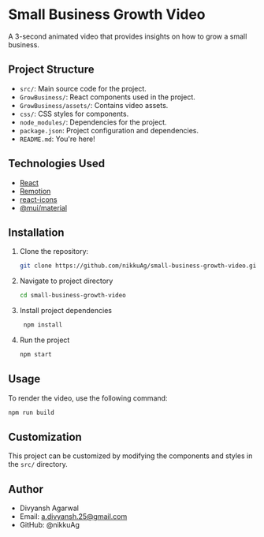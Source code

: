# Small Business Growth Video

A 3-second animated video that provides insights on how to grow a small business.

## Project Structure

- `src/`: Main source code for the project.
- `GrowBusiness/`: React components used in the project.
- `GrowBusiness/assets/`: Contains video assets.
- `css/`: CSS styles for components.
- `node_modules/`: Dependencies for the project.
- `package.json`: Project configuration and dependencies.
- `README.md`: You're here!

## Technologies Used

- [React](https://reactjs.org/)
- [Remotion](https://remotion.dev/)
- [react-icons](https://react-icons.github.io/react-icons/)
- [@mui/material](https://mui.com/)

## Installation

1. Clone the repository:
   ```bash
   git clone https://github.com/nikkuAg/small-business-growth-video.git
   ```
2. Navigate to project directory
   ```bash
   cd small-business-growth-video
   ```
3. Install project dependencies
   ```bash
    npm install
   ```
4. Run the project
   ```bash
   npm start
   ```

## Usage

To render the video, use the following command:

```bash
npm run build
```

## Customization

This project can be customized by modifying the components and styles in the `src/` directory.

## Author

- Divyansh Agarwal
- Email: a.divyansh.25@gmail.com
- GitHub: @nikkuAg
